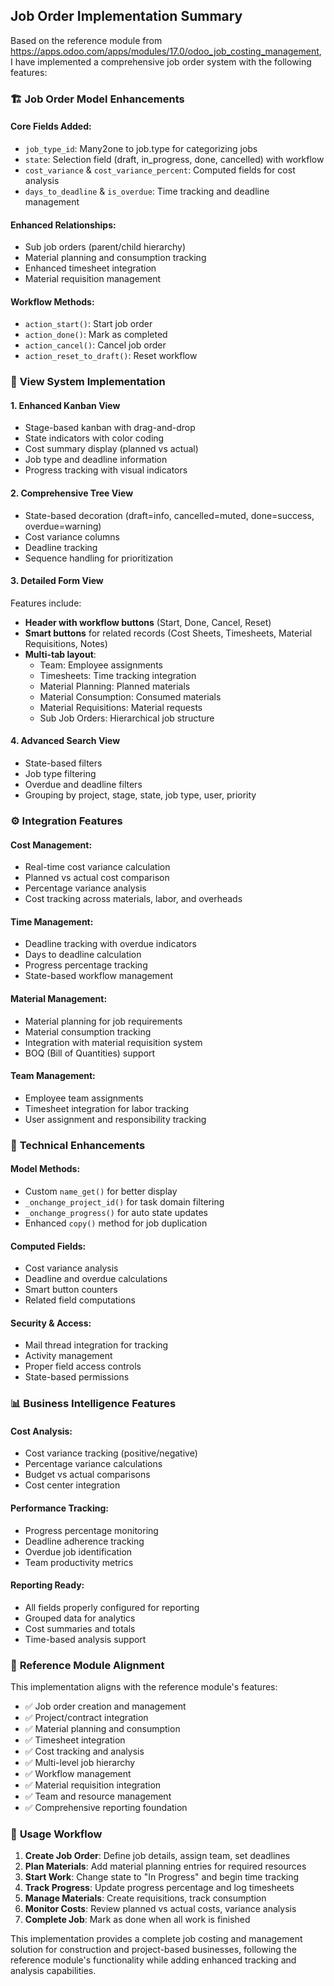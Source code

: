 ## Job Order Implementation Summary

Based on the reference module from https://apps.odoo.com/apps/modules/17.0/odoo_job_costing_management, I have implemented a comprehensive job order system with the following features:

### 🏗️ **Job Order Model Enhancements**

#### **Core Fields Added:**
- `job_type_id`: Many2one to job.type for categorizing jobs
- `state`: Selection field (draft, in_progress, done, cancelled) with workflow
- `cost_variance` & `cost_variance_percent`: Computed fields for cost analysis
- `days_to_deadline` & `is_overdue`: Time tracking and deadline management

#### **Enhanced Relationships:**
- Sub job orders (parent/child hierarchy)
- Material planning and consumption tracking
- Enhanced timesheet integration
- Material requisition management

#### **Workflow Methods:**
- `action_start()`: Start job order
- `action_done()`: Mark as completed
- `action_cancel()`: Cancel job order
- `action_reset_to_draft()`: Reset workflow

### 📱 **View System Implementation**

#### **1. Enhanced Kanban View**
- Stage-based kanban with drag-and-drop
- State indicators with color coding
- Cost summary display (planned vs actual)
- Job type and deadline information
- Progress tracking with visual indicators

#### **2. Comprehensive Tree View**
- State-based decoration (draft=info, cancelled=muted, done=success, overdue=warning)
- Cost variance columns
- Deadline tracking
- Sequence handling for prioritization

#### **3. Detailed Form View**
Features include:
- **Header with workflow buttons** (Start, Done, Cancel, Reset)
- **Smart buttons** for related records (Cost Sheets, Timesheets, Material Requisitions, Notes)
- **Multi-tab layout**:
  - Team: Employee assignments
  - Timesheets: Time tracking integration
  - Material Planning: Planned materials
  - Material Consumption: Consumed materials
  - Material Requisitions: Material requests
  - Sub Job Orders: Hierarchical job structure

#### **4. Advanced Search View**
- State-based filters
- Job type filtering
- Overdue and deadline filters
- Grouping by project, stage, state, job type, user, priority

### ⚙️ **Integration Features**

#### **Cost Management:**
- Real-time cost variance calculation
- Planned vs actual cost comparison
- Percentage variance analysis
- Cost tracking across materials, labor, and overheads

#### **Time Management:**
- Deadline tracking with overdue indicators
- Days to deadline calculation
- Progress percentage tracking
- State-based workflow management

#### **Material Management:**
- Material planning for job requirements
- Material consumption tracking
- Integration with material requisition system
- BOQ (Bill of Quantities) support

#### **Team Management:**
- Employee team assignments
- Timesheet integration for labor tracking
- User assignment and responsibility tracking

### 🔧 **Technical Enhancements**

#### **Model Methods:**
- Custom `name_get()` for better display
- `_onchange_project_id()` for task domain filtering
- `_onchange_progress()` for auto state updates
- Enhanced `copy()` method for job duplication

#### **Computed Fields:**
- Cost variance analysis
- Deadline and overdue calculations
- Smart button counters
- Related field computations

#### **Security & Access:**
- Mail thread integration for tracking
- Activity management
- Proper field access controls
- State-based permissions

### 📊 **Business Intelligence Features**

#### **Cost Analysis:**
- Cost variance tracking (positive/negative)
- Percentage variance calculations
- Budget vs actual comparisons
- Cost center integration

#### **Performance Tracking:**
- Progress percentage monitoring
- Deadline adherence tracking
- Overdue job identification
- Team productivity metrics

#### **Reporting Ready:**
- All fields properly configured for reporting
- Grouped data for analytics
- Cost summaries and totals
- Time-based analysis support

### 🎯 **Reference Module Alignment**

This implementation aligns with the reference module's features:
- ✅ Job order creation and management
- ✅ Project/contract integration
- ✅ Material planning and consumption
- ✅ Timesheet integration
- ✅ Cost tracking and analysis
- ✅ Multi-level job hierarchy
- ✅ Workflow management
- ✅ Material requisition integration
- ✅ Team and resource management
- ✅ Comprehensive reporting foundation

### 🚀 **Usage Workflow**

1. **Create Job Order**: Define job details, assign team, set deadlines
2. **Plan Materials**: Add material planning entries for required resources
3. **Start Work**: Change state to "In Progress" and begin time tracking
4. **Track Progress**: Update progress percentage and log timesheets
5. **Manage Materials**: Create requisitions, track consumption
6. **Monitor Costs**: Review planned vs actual costs, variance analysis
7. **Complete Job**: Mark as done when all work is finished

This implementation provides a complete job costing and management solution for construction and project-based businesses, following the reference module's functionality while adding enhanced tracking and analysis capabilities.
